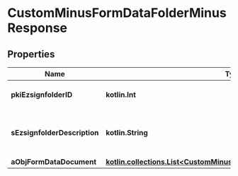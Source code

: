 
# CustomMinusFormDataFolderMinusResponse

## Properties
Name | Type | Description | Notes
------------ | ------------- | ------------- | -------------
**pkiEzsignfolderID** | **kotlin.Int** | The unique ID of the Ezsignfolder | 
**sEzsignfolderDescription** | **kotlin.String** | The description of the Ezsign Folder | 
**aObjFormDataDocument** | [**kotlin.collections.List&lt;CustomMinusFormDataDocumentMinusResponse&gt;**](CustomMinusFormDataDocumentMinusResponse.md) |  | 



